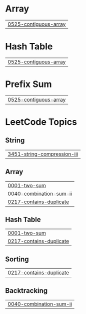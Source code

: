 # Array
|  |
| ------- |
| [0525-contiguous-array](https://github.com/Sidhujha/LeetCode/tree/master/0525-contiguous-array) |


# Hash Table
|  |
| ------- |
| [0525-contiguous-array](https://github.com/Sidhujha/LeetCode/tree/master/0525-contiguous-array) |
# Prefix Sum
|  |
| ------- |
| [0525-contiguous-array](https://github.com/Sidhujha/LeetCode/tree/master/0525-contiguous-array) |
<!---LeetCode Topics Start-->
# LeetCode Topics
## String
|  |
| ------- |
| [3451-string-compression-iii](https://github.com/Sidhujha/LeetCode/tree/master/3451-string-compression-iii) |
## Array
|  |
| ------- |
| [0001-two-sum](https://github.com/Sidhujha/LeetCode/tree/master/0001-two-sum) |
| [0040-combination-sum-ii](https://github.com/Sidhujha/LeetCode/tree/master/0040-combination-sum-ii) |
| [0217-contains-duplicate](https://github.com/Sidhujha/LeetCode/tree/master/0217-contains-duplicate) |
## Hash Table
|  |
| ------- |
| [0001-two-sum](https://github.com/Sidhujha/LeetCode/tree/master/0001-two-sum) |
| [0217-contains-duplicate](https://github.com/Sidhujha/LeetCode/tree/master/0217-contains-duplicate) |
## Sorting
|  |
| ------- |
| [0217-contains-duplicate](https://github.com/Sidhujha/LeetCode/tree/master/0217-contains-duplicate) |
## Backtracking
|  |
| ------- |
| [0040-combination-sum-ii](https://github.com/Sidhujha/LeetCode/tree/master/0040-combination-sum-ii) |
<!---LeetCode Topics End-->